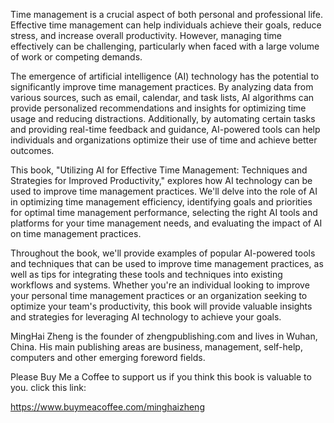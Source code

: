 
Time management is a crucial aspect of both personal and professional life. Effective time management can help individuals achieve their goals, reduce stress, and increase overall productivity. However, managing time effectively can be challenging, particularly when faced with a large volume of work or competing demands.

The emergence of artificial intelligence (AI) technology has the potential to significantly improve time management practices. By analyzing data from various sources, such as email, calendar, and task lists, AI algorithms can provide personalized recommendations and insights for optimizing time usage and reducing distractions. Additionally, by automating certain tasks and providing real-time feedback and guidance, AI-powered tools can help individuals and organizations optimize their use of time and achieve better outcomes.

This book, "Utilizing AI for Effective Time Management: Techniques and Strategies for Improved Productivity," explores how AI technology can be used to improve time management practices. We'll delve into the role of AI in optimizing time management efficiency, identifying goals and priorities for optimal time management performance, selecting the right AI tools and platforms for your time management needs, and evaluating the impact of AI on time management practices.

Throughout the book, we'll provide examples of popular AI-powered tools and techniques that can be used to improve time management practices, as well as tips for integrating these tools and techniques into existing workflows and systems. Whether you're an individual looking to improve your personal time management practices or an organization seeking to optimize your team's productivity, this book will provide valuable insights and strategies for leveraging AI technology to achieve your goals.

MingHai Zheng is the founder of zhengpublishing.com and lives in Wuhan, China. His main publishing areas are business, management, self-help, computers and other emerging foreword fields.

Please Buy Me a Coffee to support us if you think this book is valuable to you. click this link:

https://www.buymeacoffee.com/minghaizheng
